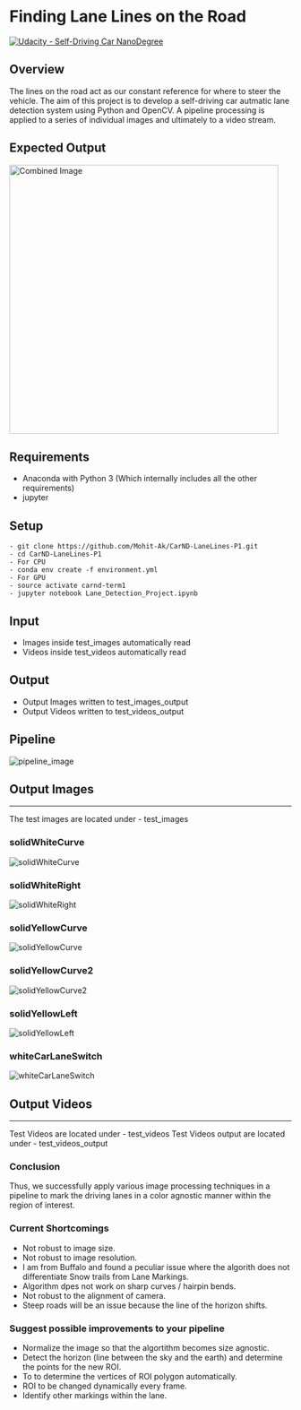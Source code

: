 # **Finding Lane Lines on the Road** 
[![Udacity - Self-Driving Car NanoDegree](https://s3.amazonaws.com/udacity-sdc/github/shield-carnd.svg)](http://www.udacity.com/drive)

Overview
---
 The lines on the road act as our constant reference for where to steer the vehicle.  The aim of this project is to develop a self-driving car autmatic lane detection system using Python and OpenCV. A pipeline processing is applied to a series of individual images and ultimately to a video stream.

## Expected Output
<img src="examples/laneLines_thirdPass.jpg" width="480" alt="Combined Image" />


## Requirements

- Anaconda with Python 3 (Which internally includes all the other requirements)
- jupyter


## Setup

```
- git clone https://github.com/Mohit-Ak/CarND-LaneLines-P1.git
- cd CarND-LaneLines-P1
- For CPU
- conda env create -f environment.yml
- For GPU
- source activate carnd-term1
- jupyter notebook Lane_Detection_Project.ipynb

```

## Input
- Images inside test_images automatically read
- Videos inside test_videos automatically read

## Output
- Output Images written to test_images_output
- Output Videos written to test_videos_output

## Pipeline
![pipeline_image](pipeline_image.png)


## Output Images
---
The test images are located under - test_images
### solidWhiteCurve
![solidWhiteCurve](test_images_output/solidWhiteCurve.jpg)

### solidWhiteRight
![solidWhiteRight](test_images_output/solidWhiteRight.jpg)

### solidYellowCurve
![solidYellowCurve](test_images_output/solidYellowCurve.jpg)

### solidYellowCurve2
![solidYellowCurve2](test_images_output/solidYellowCurve2.jpg)

### solidYellowLeft
![solidYellowLeft](test_images_output/solidYellowLeft.jpg)

### whiteCarLaneSwitch
![whiteCarLaneSwitch](test_images_output/whiteCarLaneSwitch.jpg)

## Output Videos
---
Test Videos are located under - test_videos
Test Videos output are located under - test_videos_output

### Conclusion
Thus, we successfully apply various image processing techniques in a pipeline to mark the driving lanes in a color agnostic manner within the region of interest.

###  Current Shortcomings

- Not robust to image size.
- Not robust to image resolution.
- I am from Buffalo and found a peculiar issue where the algorith does not differentiate Snow trails from Lane Markings.
- Algorithm dpes not work on sharp curves / hairpin bends.
- Not robust to the alignment of camera.
- Steep roads will be an issue because the line of the horizon shifts.


### Suggest possible improvements to your pipeline

- Normalize the image so that the algortithm becomes size agnostic.
- Detect the horizon (line between the sky and the earth) and determine the points for the new ROI.
- To to determine the vertices of ROI polygon automatically.
- ROI to be changed dynamically every frame.
- Identify other markings within the lane.

